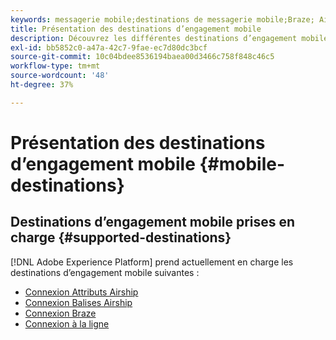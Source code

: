 ```yaml
---
keywords: messagerie mobile;destinations de messagerie mobile;Braze; Airship
title: Présentation des destinations d’engagement mobile
description: Découvrez les différentes destinations d’engagement mobile prises en charge par Adobe Experience Platform.
exl-id: bb5852c0-a47a-42c7-9fae-ec7d80dc3bcf
source-git-commit: 10c04bdee8536194baea00d3466c758f848c46c5
workflow-type: tm+mt
source-wordcount: '48'
ht-degree: 37%

---
```


# Présentation des destinations d’engagement mobile {#mobile-destinations}

## Destinations d’engagement mobile prises en charge {#supported-destinations}

[!DNL Adobe Experience Platform] prend actuellement en charge les destinations d’engagement mobile suivantes :

* [Connexion Attributs Airship](airship-attributes.md)
* [Connexion Balises Airship](airship-tags.md)
* [Connexion Braze](braze.md)
* [Connexion à la ligne](line.md)